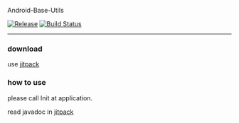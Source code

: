 Android-Base-Utils

[![Release](https://jitpack.io/v/qiyulan/Android-Base-Utils.svg?style=flat-square)](https://jitpack.io/#qiyulan/Android-Base-Utils)
[![Build Status](https://travis-ci.org/qiyulan/Android-Base-Utils.svg?branch=master)](https://travis-ci.org/qiyulan/Android-Base-Utils)

---
### download

 use [jitpack](https://jitpack.io/#qiyulan/Android-Base-Utils)

### how to use
please call Init at application.

read javadoc in [jitpack](https://jitpack.io/com/github/qiyulan/Android-Base-Utils/-SNAPSHOT/javadoc/)
